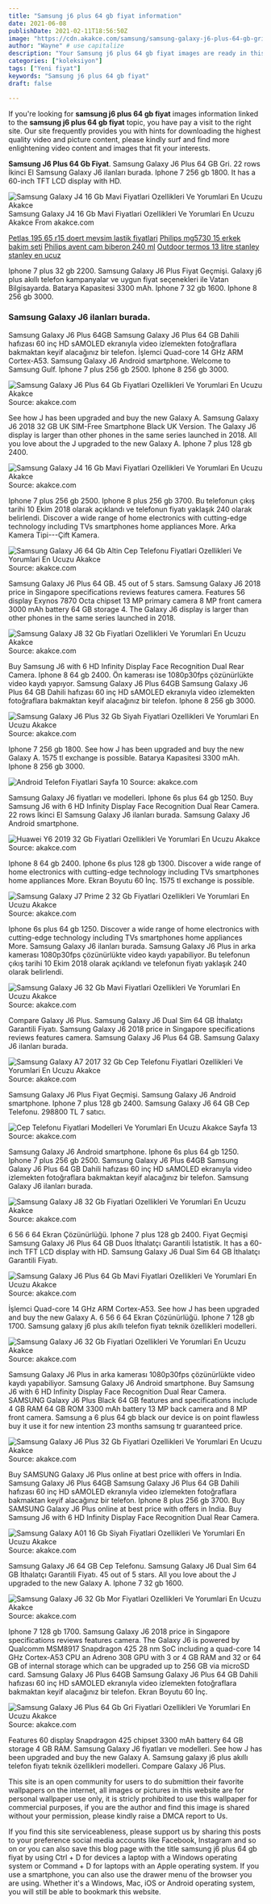 ```yaml
---
title: "Samsung j6 plus 64 gb fiyat information"
date: 2021-06-08
publishDate: 2021-02-11T18:56:50Z
image: "https://cdn.akakce.com/samsung/samsung-galaxy-j6-plus-64-gb-gri-z.jpg"
author: "Wayne" # use capitalize
description: "Your Samsung j6 plus 64 gb fiyat images are ready in this website. Samsung j6 plus 64 gb fiyat are a topic that is being searched for and liked by netizens now. You can Find and Download the Samsung j6 plus 64 gb fiyat files here. Find and Download all free photos."
categories: ["koleksiyon"]
tags: ["Yeni fiyat"]
keywords: "Samsung j6 plus 64 gb fiyat"
draft: false

---
```


If you're looking for **samsung j6 plus 64 gb fiyat** images information linked to the **samsung j6 plus 64 gb fiyat** topic, you have pay a visit to the right  site.  Our site frequently  provides you with  hints  for downloading  the highest  quality video and picture  content, please kindly surf and find more enlightening video content and images  that fit your interests.

**Samsung J6 Plus 64 Gb Fiyat**. Samsung Galaxy J6 Plus 64 GB Gri. 22 rows İkinci El Samsung Galaxy J6 ilanları burada. Iphone 7 256 gb 1800. It has a 60-inch TFT LCD display with HD.

![Samsung Galaxy J4 16 Gb Mavi Fiyatlari Ozellikleri Ve Yorumlari En Ucuzu Akakce](https://cdn.akakce.com/samsung/samsung-galaxy-j4-16-gb-mavi-z.jpg "Samsung Galaxy J4 16 Gb Mavi Fiyatlari Ozellikleri Ve Yorumlari En Ucuzu Akakce")
Samsung Galaxy J4 16 Gb Mavi Fiyatlari Ozellikleri Ve Yorumlari En Ucuzu Akakce From akakce.com

[Petlas 195 65 r15 doert mevsim lastik fiyatlari](/petlas-195-65-r15-doert-mevsim-lastik-fiyatlari/)
[Philips mg5730 15 erkek bakim seti](/philips-mg5730-15-erkek-bakim-seti/)
[Philips avent cam biberon 240 ml](/philips-avent-cam-biberon-240-ml/)
[Outdoor termos 13 litre stanley stanley en ucuz](/outdoor-termos-13-litre-stanley-stanley-en-ucuz/)

Iphone 7 plus 32 gb 2200. Samsung Galaxy J6 Plus Fiyat Geçmişi. Galaxy j6 plus akıllı telefon kampanyalar ve uygun fiyat seçenekleri ile Vatan Bilgisayarda. Batarya Kapasitesi 3300 mAh. Iphone 7 32 gb 1600. Iphone 8 256 gb 3000.

### Samsung Galaxy J6 ilanları burada.

Samsung Galaxy J6 Plus 64GB Samsung Galaxy J6 Plus 64 GB Dahili hafızası 60 inç HD sAMOLED ekranıyla video izlemekten fotoğraflara bakmaktan keyif alacağınız bir telefon. İşlemci Quad-core 14 GHz ARM Cortex-A53. Samsung Galaxy J6 Android smartphone. Welcome to Samsung Gulf. Iphone 7 plus 256 gb 2500. Iphone 8 256 gb 3000.


![Samsung Galaxy J6 Plus 64 Gb Fiyatlari Ozellikleri Ve Yorumlari En Ucuzu Akakce](https://cdn.akakce.com/samsung/samsung-galaxy-j6-plus-64-gb-z.jpg "Samsung Galaxy J6 Plus 64 Gb Fiyatlari Ozellikleri Ve Yorumlari En Ucuzu Akakce")
Source: akakce.com

See how J has been upgraded and buy the new Galaxy A. Samsung Galaxy J6 2018 32 GB UK SIM-Free Smartphone Black UK Version. The Galaxy J6 display is larger than other phones in the same series launched in 2018. All you love about the J upgraded to the new Galaxy A. Iphone 7 plus 128 gb 2400.

![Samsung Galaxy J4 16 Gb Mavi Fiyatlari Ozellikleri Ve Yorumlari En Ucuzu Akakce](https://cdn.akakce.com/samsung/samsung-galaxy-j4-16-gb-mavi-z.jpg "Samsung Galaxy J4 16 Gb Mavi Fiyatlari Ozellikleri Ve Yorumlari En Ucuzu Akakce")
Source: akakce.com

Iphone 7 plus 256 gb 2500. Iphone 8 plus 256 gb 3700. Bu telefonun çıkış tarihi 10 Ekim 2018 olarak açıklandı ve telefonun fiyatı yaklaşık 240 olarak belirlendi. Discover a wide range of home electronics with cutting-edge technology including TVs smartphones home appliances More. Arka Kamera Tipi---Çift Kamera.

![Samsung Galaxy J6 64 Gb Altin Cep Telefonu Fiyatlari Ozellikleri Ve Yorumlari En Ucuzu Akakce](https://cdn.akakce.com/samsung/samsung-galaxy-j6-64-gb-altin-z.jpg "Samsung Galaxy J6 64 Gb Altin Cep Telefonu Fiyatlari Ozellikleri Ve Yorumlari En Ucuzu Akakce")
Source: akakce.com

Samsung Galaxy J6 Plus 64 GB. 45 out of 5 stars. Samsung Galaxy J6 2018 price in Singapore specifications reviews features camera. Features 56 display Exynos 7870 Octa chipset 13 MP primary camera 8 MP front camera 3000 mAh battery 64 GB storage 4. The Galaxy J6 display is larger than other phones in the same series launched in 2018.

![Samsung Galaxy J8 32 Gb Fiyatlari Ozellikleri Ve Yorumlari En Ucuzu Akakce](https://cdn.akakce.com/samsung/samsung-galaxy-j8-32-gb-1-z.jpg "Samsung Galaxy J8 32 Gb Fiyatlari Ozellikleri Ve Yorumlari En Ucuzu Akakce")
Source: akakce.com

Buy Samsung J6 with 6 HD Infinity Display Face Recognition Dual Rear Camera. Iphone 8 64 gb 2400. Ön kamerası ise 1080p30fps çözünürlükte video kaydı yapıyor. Samsung Galaxy J6 Plus 64GB Samsung Galaxy J6 Plus 64 GB Dahili hafızası 60 inç HD sAMOLED ekranıyla video izlemekten fotoğraflara bakmaktan keyif alacağınız bir telefon. Iphone 8 256 gb 3000.

![Samsung Galaxy J6 Plus 32 Gb Siyah Fiyatlari Ozellikleri Ve Yorumlari En Ucuzu Akakce](https://cdn.akakce.com/samsung/samsung-galaxy-j6-plus-32-gb-siyah-z.jpg "Samsung Galaxy J6 Plus 32 Gb Siyah Fiyatlari Ozellikleri Ve Yorumlari En Ucuzu Akakce")
Source: akakce.com

Iphone 7 256 gb 1800. See how J has been upgraded and buy the new Galaxy A. 1575 tl exchange is possible. Batarya Kapasitesi 3300 mAh. Iphone 8 256 gb 3000.

![Android Telefon Fiyatlari Sayfa 10](https://cdn.akakce.com/samsung/samsung-galaxy-a80-128-gb-x.jpg "Android Telefon Fiyatlari Sayfa 10")
Source: akakce.com

Samsung Galaxy J6 fiyatları ve modelleri. Iphone 6s plus 64 gb 1250. Buy Samsung J6 with 6 HD Infinity Display Face Recognition Dual Rear Camera. 22 rows İkinci El Samsung Galaxy J6 ilanları burada. Samsung Galaxy J6 Android smartphone.

![Huawei Y6 2019 32 Gb Fiyatlari Ozellikleri Ve Yorumlari En Ucuzu Akakce](https://cdn.akakce.com/huawei/huawei-y6-2019-32-gb-z.jpg "Huawei Y6 2019 32 Gb Fiyatlari Ozellikleri Ve Yorumlari En Ucuzu Akakce")
Source: akakce.com

Iphone 8 64 gb 2400. Iphone 6s plus 128 gb 1300. Discover a wide range of home electronics with cutting-edge technology including TVs smartphones home appliances More. Ekran Boyutu 60 İnç. 1575 tl exchange is possible.

![Samsung Galaxy J7 Prime 2 32 Gb Fiyatlari Ozellikleri Ve Yorumlari En Ucuzu Akakce](https://iis-akakce.akamaized.net/p.z?%2F%2Fmcdn01%2Egittigidiyor%2Enet%2F63128%2F631288480%5F0%2Ejpg "Samsung Galaxy J7 Prime 2 32 Gb Fiyatlari Ozellikleri Ve Yorumlari En Ucuzu Akakce")
Source: akakce.com

Iphone 6s plus 64 gb 1250. Discover a wide range of home electronics with cutting-edge technology including TVs smartphones home appliances More. Samsung Galaxy J6 ilanları burada. Samsung Galaxy J6 Plus in arka kamerası 1080p30fps çözünürlükte video kaydı yapabiliyor. Bu telefonun çıkış tarihi 10 Ekim 2018 olarak açıklandı ve telefonun fiyatı yaklaşık 240 olarak belirlendi.

![Samsung Galaxy J6 32 Gb Mavi Fiyatlari Ozellikleri Ve Yorumlari En Ucuzu Akakce](https://cdn.akakce.com/samsung/samsung-galaxy-j6-32-gb-mavi-z.jpg "Samsung Galaxy J6 32 Gb Mavi Fiyatlari Ozellikleri Ve Yorumlari En Ucuzu Akakce")
Source: akakce.com

Compare Galaxy J6 Plus. Samsung Galaxy J6 Dual Sim 64 GB İthalatçı Garantili Fiyatı. Samsung Galaxy J6 2018 price in Singapore specifications reviews features camera. Samsung Galaxy J6 Plus 64 GB. Samsung Galaxy J6 ilanları burada.

![Samsung Galaxy A7 2017 32 Gb Cep Telefonu Fiyatlari Ozellikleri Ve Yorumlari En Ucuzu Akakce](https://cdn.akakce.com/samsung/samsung-galaxy-a7-2017-32-gb-z.jpg "Samsung Galaxy A7 2017 32 Gb Cep Telefonu Fiyatlari Ozellikleri Ve Yorumlari En Ucuzu Akakce")
Source: akakce.com

Samsung Galaxy J6 Plus Fiyat Geçmişi. Samsung Galaxy J6 Android smartphone. Iphone 7 plus 128 gb 2400. Samsung Galaxy J6 64 GB Cep Telefonu. 298800 TL 7 satıcı.

![Cep Telefonu Fiyatlari Modelleri Ve Yorumlari En Ucuzu Akakce Sayfa 13](https://cdn.akakce.com/vivo/vivo-x51-256-gb-x.jpg "Cep Telefonu Fiyatlari Modelleri Ve Yorumlari En Ucuzu Akakce Sayfa 13")
Source: akakce.com

Samsung Galaxy J6 Android smartphone. Iphone 6s plus 64 gb 1250. Iphone 7 plus 256 gb 2500. Samsung Galaxy J6 Plus 64GB Samsung Galaxy J6 Plus 64 GB Dahili hafızası 60 inç HD sAMOLED ekranıyla video izlemekten fotoğraflara bakmaktan keyif alacağınız bir telefon. Samsung Galaxy J6 ilanları burada.

![Samsung Galaxy J8 32 Gb Fiyatlari Ozellikleri Ve Yorumlari En Ucuzu Akakce](https://cdn.akakce.com/samsung/samsung-galaxy-j8-32-gb-4-z.jpg "Samsung Galaxy J8 32 Gb Fiyatlari Ozellikleri Ve Yorumlari En Ucuzu Akakce")
Source: akakce.com

6 56 6 64 Ekran Çözünürlüğü. Iphone 7 plus 128 gb 2400. Fiyat Geçmişi Samsung Galaxy J6 Plus 64 GB Duos İthalatçı Garantili İstatistik. It has a 60-inch TFT LCD display with HD. Samsung Galaxy J6 Dual Sim 64 GB İthalatçı Garantili Fiyatı.

![Samsung Galaxy J6 Plus 64 Gb Mavi Fiyatlari Ozellikleri Ve Yorumlari En Ucuzu Akakce](https://cdn.akakce.com/samsung/samsung-galaxy-j6-plus-64-gb-mavi-z.jpg "Samsung Galaxy J6 Plus 64 Gb Mavi Fiyatlari Ozellikleri Ve Yorumlari En Ucuzu Akakce")
Source: akakce.com

İşlemci Quad-core 14 GHz ARM Cortex-A53. See how J has been upgraded and buy the new Galaxy A. 6 56 6 64 Ekran Çözünürlüğü. Iphone 7 128 gb 1700. Samsung galaxy j6 plus akıllı telefon fiyatı teknik özellikleri modelleri.

![Samsung Galaxy J6 32 Gb Fiyatlari Ozellikleri Ve Yorumlari En Ucuzu Akakce](https://cdn.akakce.com/samsung/samsung-galaxy-j6-32-gb-z.jpg "Samsung Galaxy J6 32 Gb Fiyatlari Ozellikleri Ve Yorumlari En Ucuzu Akakce")
Source: akakce.com

Samsung Galaxy J6 Plus in arka kamerası 1080p30fps çözünürlükte video kaydı yapabiliyor. Samsung Galaxy J6 Android smartphone. Buy Samsung J6 with 6 HD Infinity Display Face Recognition Dual Rear Camera. SAMSUNG Galaxy J6 Plus Black 64 GB features and specifications include 4 GB RAM 64 GB ROM 3300 mAh battery 13 MP back camera and 8 MP front camera. Samsung a 6 plus 64 gb black our device is on point flawless buy it use it for new intention 23 months samsung tr guaranteed price.

![Samsung Galaxy J6 Plus 32 Gb Fiyatlari Ozellikleri Ve Yorumlari En Ucuzu Akakce](https://cdn.akakce.com/samsung/samsung-galaxy-j6-plus-32-gb-2-z.jpg "Samsung Galaxy J6 Plus 32 Gb Fiyatlari Ozellikleri Ve Yorumlari En Ucuzu Akakce")
Source: akakce.com

Buy SAMSUNG Galaxy J6 Plus online at best price with offers in India. Samsung Galaxy J6 Plus 64GB Samsung Galaxy J6 Plus 64 GB Dahili hafızası 60 inç HD sAMOLED ekranıyla video izlemekten fotoğraflara bakmaktan keyif alacağınız bir telefon. Iphone 8 plus 256 gb 3700. Buy SAMSUNG Galaxy J6 Plus online at best price with offers in India. Buy Samsung J6 with 6 HD Infinity Display Face Recognition Dual Rear Camera.

![Samsung Galaxy A01 16 Gb Siyah Fiyatlari Ozellikleri Ve Yorumlari En Ucuzu Akakce](https://cdn.akakce.com/samsung/samsung-galaxy-a01-16-gb-siyah-z.jpg "Samsung Galaxy A01 16 Gb Siyah Fiyatlari Ozellikleri Ve Yorumlari En Ucuzu Akakce")
Source: akakce.com

Samsung Galaxy J6 64 GB Cep Telefonu. Samsung Galaxy J6 Dual Sim 64 GB İthalatçı Garantili Fiyatı. 45 out of 5 stars. All you love about the J upgraded to the new Galaxy A. Iphone 7 32 gb 1600.

![Samsung Galaxy J6 32 Gb Mor Fiyatlari Ozellikleri Ve Yorumlari En Ucuzu Akakce](https://iis-akakce.akamaized.net/p.z?%2F%2Fn11scdn%2Eakamaized%2Enet%2Fa1%2F1024%2Felektronik%2Fcep%2Dtelefonu%2Fsamsung%2Dgalaxy%2Dj6%2D2018%2D32%2Dgb%2Dduos%2Dithalatci%2Dgarantili%5F%5F0175783741591543%2Ejpg "Samsung Galaxy J6 32 Gb Mor Fiyatlari Ozellikleri Ve Yorumlari En Ucuzu Akakce")
Source: akakce.com

Iphone 7 128 gb 1700. Samsung Galaxy J6 2018 price in Singapore specifications reviews features camera. The Galaxy J6 is powered by Qualcomm MSM8917 Snapdragon 425 28 nm SoC including a quad-core 14 GHz Cortex-A53 CPU an Adreno 308 GPU with 3 or 4 GB RAM and 32 or 64 GB of internal storage which can be upgraded up to 256 GB via microSD card. Samsung Galaxy J6 Plus 64GB Samsung Galaxy J6 Plus 64 GB Dahili hafızası 60 inç HD sAMOLED ekranıyla video izlemekten fotoğraflara bakmaktan keyif alacağınız bir telefon. Ekran Boyutu 60 İnç.

![Samsung Galaxy J6 Plus 64 Gb Gri Fiyatlari Ozellikleri Ve Yorumlari En Ucuzu Akakce](https://cdn.akakce.com/samsung/samsung-galaxy-j6-plus-64-gb-gri-z.jpg "Samsung Galaxy J6 Plus 64 Gb Gri Fiyatlari Ozellikleri Ve Yorumlari En Ucuzu Akakce")
Source: akakce.com

Features 60 display Snapdragon 425 chipset 3300 mAh battery 64 GB storage 4 GB RAM. Samsung Galaxy J6 fiyatları ve modelleri. See how J has been upgraded and buy the new Galaxy A. Samsung galaxy j6 plus akıllı telefon fiyatı teknik özellikleri modelleri. Compare Galaxy J6 Plus.

This site is an open community for users to do submittion their favorite wallpapers on the internet, all images or pictures in this website are for personal wallpaper use only, it is stricly prohibited to use this wallpaper for commercial purposes, if you are the author and find this image is shared without your permission, please kindly raise a DMCA report to Us.

If you find this site serviceableness, please support us by sharing this posts to your preference social media accounts like Facebook, Instagram and so on or you can also save this blog page with the title samsung j6 plus 64 gb fiyat by using Ctrl + D for devices a laptop with a Windows operating system or Command + D for laptops with an Apple operating system. If you use a smartphone, you can also use the drawer menu of the browser you are using. Whether it's a Windows, Mac, iOS or Android operating system, you will still be able to bookmark this website.
